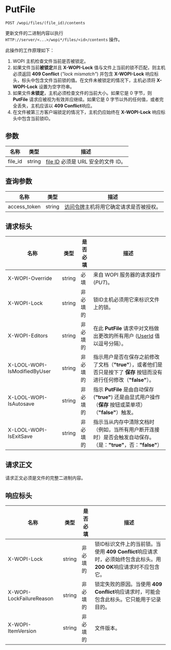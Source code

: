 # PutFile

`POST /wopi/files/(file_id)/contents`

更新文件的二进制内容以执行 `HTTP://server/<...>/wopi*/files/<id>/contents` 操作。

此操作的工作原理如下：

1. WOPI 主机检查文件当前是否被锁定。
2. 如果文件当前**被锁定**并且 **X-WOPI-Lock** 值与文件上当前的锁不匹配，则主机必须返回 **409 Conflict** (*"lock mismatch"*) 并包含 **X-WOPI-Lock** 响应标头，标头中包含文件当前锁的值。在文件未被锁定的情况下，主机必须将 **X-WOPI-Lock** 设置为空字符串。
3. 如果文件**未锁定**，主机必须检查文件的当前大小。如果它是 0 字节，则 **PutFile** 请求应被视为有效并应继续。如果它是 0 字节以外的任何值，或者完全丢失，主机应该以 **409 Conflict**响应。
4. 在文件被第三方客户端锁定的情况下，主机仍应始终在 **X-WOPI-Lock** 响应标头中包含当前锁ID。

## 参数

| 名称     | 类型   | 描述                                                                 |
| -------- | ------ | --------------------------------------------------------------------------- |
| file\_id | string | [file ID](../key-concepts.md#file-id) 必须是 URL 安全的文件 ID。 |

## 查询参数

| 名称          | 类型   | 描述                                                                                                                          |
| ------------- | ------ | ------------------------------------------------------------------------------------------------------------------------------------ |
| access\_token | string | [访问令牌](../key-concepts.md#access-token)主机将用它确定请求是否被授权。 |

## 请求标头

| 名称                         | 类型   | 是否必填 | 描述                                                                                                                                                             |
| ---------------------------- | ------ | -------- | ----------------------------------------------------------------------------------------------------------------------------------------------------------------------- |
| X-WOPI-Override              | string | 必填 | 来自 WOPI 服务器的请求操作 (*PUT*)。                                                                                                                   |
| X-WOPI-Lock                  | string | 非必填的 | 锁ID主机必须用它来标识文件上的锁。                                                                                                    |
| X-WOPI-Editors               | string | 非必填的 | 在此 **PutFile** 请求中对文档做出更改的所有用户 ([UserId](./checkfileinfo.md#user-metadata-properties) 值以逗号分隔）。              |
| X-LOOL-WOPI-IsModifiedByUser | string | 非必填的 | 指示用户是否在保存之前修改了文档（**"true"**），或者他们是否只是按下了 **保存** 按钮而没有进行任何修改（**"false"**）。  |
| X-LOOL-WOPI-IsAutosave       | string | 非必填的 | 指示 **PutFile** 是由自动保存 (**"true"**) 还是由显式用户操作（**保存** 按钮或菜单项）（**"false"**）触发。                   |
| X-LOOL-WOPI-IsExitSave       | string | 非必填的 | 指示当从内存中清除文档时（例如，当所有用户断开连接时）是否会触发自动保存。（是：**"true"**，否：**"false"**） |

## 请求正文

请求正文必须是文件的完整二进制内容。

## 响应标头

| 名称                     | 类型   | 是否必填 | 描述                                                                                                                                                                                                               |
| ------------------------ | ------ | -------- | ------------------------------------------------------------------------------------------------------------------------------------------------------------------------------------------------------------------------- |
| X-WOPI-Lock              | string | 非必填的 | 锁ID标识文件上的当前锁。当使用 **409 Conflict**响应请求时，必须始终包含此标头。用 **200 OK**响应请求时不应包含它。 |
| X-WOPI-LockFailureReason | string | 非必填的 | 锁定失败的原因。当使用 **409 Conflict**响应请求时，可能会包含此标头。它只能用于记录目的。                                                               |
| X-WOPI-ItemVersion       | string | 非必填的 | 文件版本。                                                                                                                                                                                                        |
